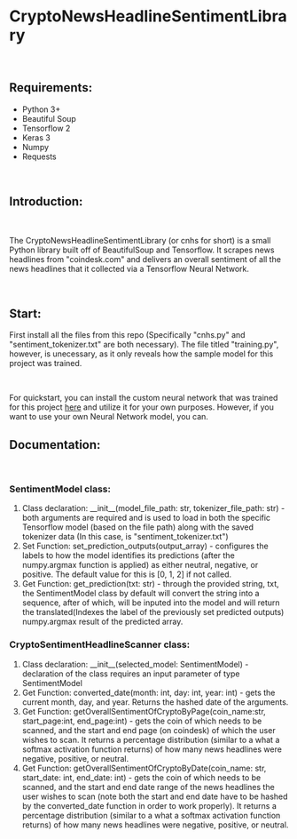 <h1>CryptoNewsHeadlineSentimentLibrary</h1>
<br />
<h2>Requirements: </h2>
<ul>
  <li>Python 3+</li>
  <li>Beautiful Soup</li>
  <li>Tensorflow 2</li>
  <li>Keras 3</li>
  <li>Numpy</li>
  <li>Requests</li>
</ul>
<br />
<h2>Introduction: </h2>
<br />
<p>The CryptoNewsHeadlineSentimentLibrary (or cnhs for short) is a small Python library built off of BeautifulSoup and Tensorflow. It scrapes news headlines from "coindesk.com" and delivers an overall sentiment of all the news headlines that it collected via a Tensorflow Neural Network.</p>
<br/>
<h2>Start: </h2>
<p>First install all the files from this repo (Specifically "cnhs.py" and "sentiment_tokenizer.txt" are both necessary). The file titled "training.py", however, is unecessary, as it only reveals how the sample model for this project was trained.</p>
<br />
<p>For quickstart, you can install the custom neural network that was trained for this project <a href="https://drive.google.com/drive/folders/1MMhvPmNXXVQ9BPB-7-Hj5ZmdOZpXUlGj?usp=sharing">here</a> and utilize it for your own purposes. However, if you want to use your own Neural Network model, you can.</p>
<h2>Documentation: </h2>
<br />
<h3>SentimentModel class: </h3>
<ol>
  <li>Class declaration: __init__(model_file_path: str, tokenizer_file_path: str) - both arguments are required and is used to load in both the specific Tensorflow model (based on the file path) along with the saved tokenizer data (In this case, is "sentiment_tokenizer.txt")</li>
  <li>Set Function: set_prediction_outputs(output_array) - configures the labels to how the model identifies its predictions (after the numpy.argmax function is applied) as either neutral, negative, or positive. The default value for this is [0, 1, 2] if not called.</li>
  <li>Get Function: get_prediction(txt: str) - through the provided string, txt, the SentimentModel class by default will convert the string into a sequence, after of which, will be inputed into the model and will return the translated(Indexes the label of the previously set predicted outputs) numpy.argmax result of the predicted array.</li>
</ol>
<h3>CryptoSentimentHeadlineScanner class: </h3>
<ol>
  <li>Class declaration: __init__(selected_model: SentimentModel) - declaration of the class requires an input parameter of type SentimentModel</li>
  <li>Get Function: converted_date(month: int, day: int, year: int) - gets the current month, day, and year. Returns the hashed date of the arguments.</li>
  <li>Get Function: getOverallSentimentOfCryptoByPage(coin_name:str, start_page:int, end_page:int) - gets the coin of which needs to be scanned, and the start and end page (on coindesk) of which the user wishes to scan. It returns a percentage distribution (similar to a what a softmax activation function returns) of how many news headlines were negative, positive, or neutral.</li>
  <li>Get Function: getOverallSentimentOfCryptoByDate(coin_name: str, start_date: int, end_date: int) - gets the coin of which needs to be scanned, and the start and end date range of the news headlines the user wishes to scan (note both the start and end date have to be hashed by the converted_date function in order to work properly). It returns a percentage distribution (similar to a what a softmax activation function returns) of how many news headlines were negative, positive, or neutral.</li>
</ol>
